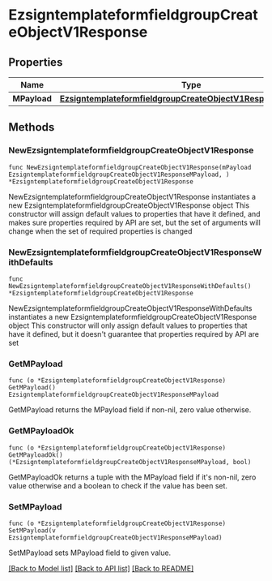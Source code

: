 # EzsigntemplateformfieldgroupCreateObjectV1Response

## Properties

Name | Type | Description | Notes
------------ | ------------- | ------------- | -------------
**MPayload** | [**EzsigntemplateformfieldgroupCreateObjectV1ResponseMPayload**](EzsigntemplateformfieldgroupCreateObjectV1ResponseMPayload.md) |  | 

## Methods

### NewEzsigntemplateformfieldgroupCreateObjectV1Response

`func NewEzsigntemplateformfieldgroupCreateObjectV1Response(mPayload EzsigntemplateformfieldgroupCreateObjectV1ResponseMPayload, ) *EzsigntemplateformfieldgroupCreateObjectV1Response`

NewEzsigntemplateformfieldgroupCreateObjectV1Response instantiates a new EzsigntemplateformfieldgroupCreateObjectV1Response object
This constructor will assign default values to properties that have it defined,
and makes sure properties required by API are set, but the set of arguments
will change when the set of required properties is changed

### NewEzsigntemplateformfieldgroupCreateObjectV1ResponseWithDefaults

`func NewEzsigntemplateformfieldgroupCreateObjectV1ResponseWithDefaults() *EzsigntemplateformfieldgroupCreateObjectV1Response`

NewEzsigntemplateformfieldgroupCreateObjectV1ResponseWithDefaults instantiates a new EzsigntemplateformfieldgroupCreateObjectV1Response object
This constructor will only assign default values to properties that have it defined,
but it doesn't guarantee that properties required by API are set

### GetMPayload

`func (o *EzsigntemplateformfieldgroupCreateObjectV1Response) GetMPayload() EzsigntemplateformfieldgroupCreateObjectV1ResponseMPayload`

GetMPayload returns the MPayload field if non-nil, zero value otherwise.

### GetMPayloadOk

`func (o *EzsigntemplateformfieldgroupCreateObjectV1Response) GetMPayloadOk() (*EzsigntemplateformfieldgroupCreateObjectV1ResponseMPayload, bool)`

GetMPayloadOk returns a tuple with the MPayload field if it's non-nil, zero value otherwise
and a boolean to check if the value has been set.

### SetMPayload

`func (o *EzsigntemplateformfieldgroupCreateObjectV1Response) SetMPayload(v EzsigntemplateformfieldgroupCreateObjectV1ResponseMPayload)`

SetMPayload sets MPayload field to given value.



[[Back to Model list]](../README.md#documentation-for-models) [[Back to API list]](../README.md#documentation-for-api-endpoints) [[Back to README]](../README.md)



